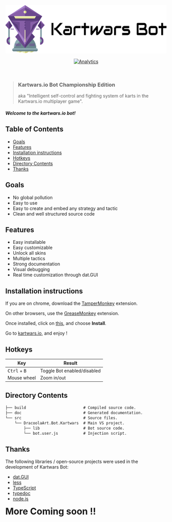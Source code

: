 ﻿<p align="center">
    <img src="./images/logo.png" height="150">
</p>

<p align="center">
    <a href="https://www.gratipay.com/Shields/">
        <img src="https://ga-beacon.appspot.com/UA-64079204-6/welcome-page" alt="Analytics">
    </a>
</p>

<p>&nbsp;</p>

> ### Kartwars.io Bot Championship Edition
> aka "Intelligent self-control and fighting system of karts in the Kartwars.io multiplayer game".

##### Welcome to the kartwars.io bot!

## Table of Contents
- [Goals](#goals)
- [Features](#features)
- [Installation instructions](#installation-instructions)
- [Hotkeys](#hotkeys)
- [Directory Contents](#directory-contents)
- [Thanks](#thanks)

## Goals

* No global pollution
* Easy to use
* Easy to create and embed any strategy and tactic
* Clean and well structured source code

## Features

* Easy installable
* Easy customizable
* Unlock all skins
* Multiple tactics
* Strong documentation
* Visual debugging
* Real time customization through dat.GUI

## Installation instructions

If you are on chrome, download the [TamperMonkey](https://chrome.google.com/webstore/detail/tampermonkey/dhdgffkkebhmkfjojejmpbldmpobfkfo?hl=en) extension.

On other browsers, use the [GreaseMonkey](https://addons.mozilla.org/en-GB/firefox/addon/greasemonkey/) extension.

Once installed, click on [this](https://github.com/kmataru/kartwars.io-bot/raw/pre-release/src/DracoolaArt.Bot.Kartwars/bot.user.js), and choose **Install**.

Go to [kartwars.io](http://kartwars.io/), and enjoy !

## Hotkeys

Key | Result
---|---
<kbd>Ctrl</kbd> + <kbd>B</kbd> | Toggle Bot enabled/disabled
Mouse wheel | Zoom in/out

## Directory Contents

```
├── build                         # Compiled source code.
├── doc                           # Generated documentation.
└── src                           # Source files.
    └── DracoolaArt.Bot.Kartwars  # Main VS project.
        ├── lib                   # Bot source code.
        └── bot.user.js           # Injection script.
```

## Thanks
The following libraries / open-source projects were used in the development of Kartwars Bot:
* [dat.GUI](https://github.com/dataarts/dat.gui/)
* [less](http://lesscss.org/)
* [TypeScript](https://www.typescriptlang.org/)
* [typedoc](http://typedoc.org/)
* [node.js](http://nodejs.org/)

<b style="font-size: 2em">More Coming soon !!</b>
